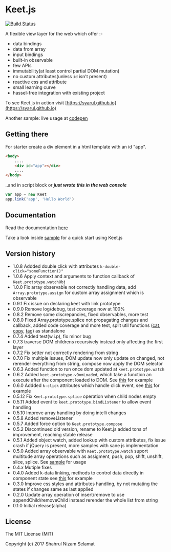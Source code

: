 # Keet.js

[![Build Status](https://travis-ci.org/syarul/keet.svg?branch=master)](https://travis-ci.org/syarul/keet)

A flexible view layer for the web which offer :-

- data bindings
- data from array
- input bindings
- built-in observable
- few APIs
- immutability(at least control partial DOM mutation)
- no custom attributes(unless ```id``` isn't present)
- reactive css and attribute
- small learning curve
- hassel-free integration with existing project

To see Keet.js in action visit [https://syarul.github.io](https://syarul.github.io)

Another sample: live usage at [codepen](http://codepen.io/syarul/pen/LVMdYa) 

## Getting there
For starter create a div element in a html template with an id "app".

```html
<body>
    ....
    <div id="app"></div>
    ....
</body>
```
..and in script block or ***just wrote this in the web console***
```javascript
var app = new Keet
app.link('app', 'Hello World')
```
## Documentation

Read the documentation [here](https://github.com/syarul/keet/blob/master/docs/DOCUMENTATION.md)

Take a look inside [sample](https://github.com/syarul/keet/tree/master/sample) for a quick start using  Keet.js

## Version history
- 1.0.8 Addded double click with attributes ```k-double-click="someFunction()"```
- 1.0.6 Apply context and arguments to function callback of ```Keet.prototype.watchObj```
- 1.0.0 Fix array observable not correctly handling data, add ```Array.prototype.assign``` for custom array assignment which is observable
- 0.9.1 Fix issue on declaring keet with link prototype
- 0.9.0 Remove log/debug, test coverage now at 100%
- 0.8.2 Remove some discrepancies, fixed observables, more test
- 0.8.0 Fixed Array.prototype.splice not propagating changes and callback, added code coverage and more test, split util functions ([cat](https://github.com/syarul/keet/blob/master/cat.js), [copy](https://github.com/syarul/keet/blob/master/copy.js), [tag](https://github.com/syarul/keet/blob/master/tag.js)) as standalone
- 0.7.4 Added test(w.i.p), fix minor bug
- 0.7.3 traverse DOM childrens recursively instead only affecting the first layer
- 0.7.2 Fix setter not correctly rendering from string
- 0.7.0 Fix multiple issues, DOM update now only update on changed, not rerender everything from string, compose now apply the DOM selector
- 0.6.3 Added function to run once dom updated at ```keet.prototype.watch```
- 0.6.2 Added ```keet.prototype.vDomLoaded```, which take a function an execute after the component loaded to DOM. See [this](https://github.com/syarul/keet/blob/master/sample/vDomLoaded.js) for example
- 0.6.0 Addded ```k-click``` attributes which handle click event, see [this](https://github.com/syarul/keet/blob/master/sample/k-click.js) for example
- 0.5.12 Fix ```Keet.prototype.splice``` operation when child nodes empty
- 0.5.11 Added event to ```keet.prototype.bindListener``` to allow event handling
- 0.5.10 Improve array handling by doing intelli changes
- 0.5.8 Added removeListener
- 0.5.7 Added force option to ```Keet.prototype.compose```
- 0.5.2 Discontinued old version, rename to Keet.js added tons of improvement, reaching stable release
- 0.5.1 Added object watch, added lookup with custom attributes, fix issue crash if jQuery is present, more samples with sane js implementation
- 0.5.0 Added array observable with ```Keet.prototype.watch``` suport multitude array operations such as assigment, push, pop, shift, unshift, slice, splice. See [sample](https://github.com/syarul/keet/tree/master/sample/array-observable.js) for usage
- 0.4.x Mutiple fixes
- 0.4.0 Added k-data linking, methods to control data directly in component state see [this](https://github.com/syarul/keet/tree/master/sample/k-data.js) for example
- 0.3.0 Improve css styles and attributes handling, by not mutating the states if changes same as last applied
- 0.2.0 Update array operation of insert/remove to use appendChild/removeChild instead rerender the whole list from string
- 0.1.0 Initial release(alpha)

## License

The MIT License (MIT)

Copyright (c) 2017 Shahrul Nizam Selamat
  
